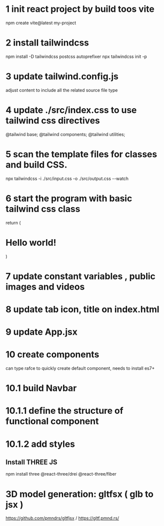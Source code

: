 # 1 init react project by build toos vite
npm create vite@latest my-project

# 2 install tailwindcss
npm install -D tailwindcss postcss autoprefixer
npx tailwindcss init -p

# 3 update tailwind.config.js 
adjust content to include all the related source file type 

# 4 update ./src/index.css to use tailwind css directives
@tailwind base;
@tailwind components;
@tailwind utilities;

# 5  scan the template files for classes and build  CSS.
npx tailwindcss -i ./src/input.css -o ./src/output.css --watch

# 6 start the program with basic tailwind css class
  return (
    <h1 className="text-3xl font-bold underline">
      Hello world!
    </h1>
  )

# 7 update constant variables , public images and videos
# 8 update tab icon, title on index.html 
# 9 update App.jsx
# 10 create components 
can type rafce to quickly create default component, needs to install es7+

# 10.1 build Navbar
# 10.1.1 define the structure of functional component
# 10.1.2 add styles

## Install THREE JS 
npm install three @react-three/drei @react-three/fiber


# 3D model generation: gltfsx ( glb to jsx )
https://github.com/pmndrs/gltfjsx  / https://gltf.pmnd.rs/